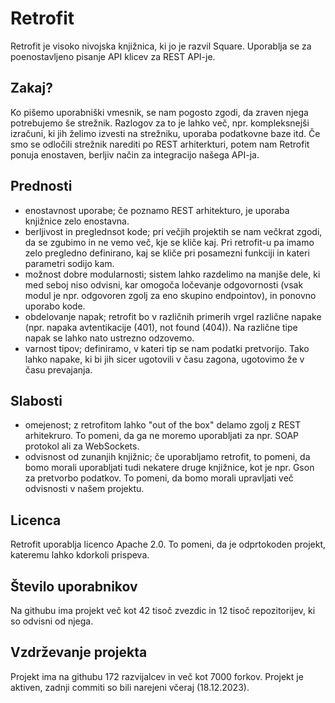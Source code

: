 # Retrofit
Retrofit je visoko nivojska knjižnica, ki jo je razvil Square. Uporablja se za poenostavljeno pisanje API klicev za REST API-je.

## Zakaj?
Ko pišemo uporabniški vmesnik, se nam pogosto zgodi, da zraven njega potrebujemo še strežnik. Razlogov za to je lahko več, npr. kompleksnejši izračuni, ki jih želimo izvesti na strežniku, uporaba podatkovne baze itd.
Če smo se odločili strežnik narediti po REST arhiterkturi, potem nam Retrofit ponuja enostaven, berljiv način za integracijo našega API-ja.

## Prednosti
- enostavnost uporabe; če poznamo REST arhitekturo, je uporaba knjižnice zelo enostavna.
- berljivost in preglednsot kode; pri večjih projektih se nam večkrat zgodi, da se zgubimo in ne vemo več, kje se kliče kaj. Pri retrofit-u pa imamo zelo pregledno definirano, kaj se kliče pri posamezni funkciji in kateri parametri sodijo kam.
- možnost dobre modularnosti; sistem lahko razdelimo na manjše dele, ki med seboj niso odvisni, kar omogoča ločevanje odgovornosti (vsak modul je npr. odgovoren zgolj za eno skupino endpointov), in ponovno uporabo kode.
- obdelovanje napak; retrofit bo v različnih primerih vrgel različne napake (npr. napaka avtentikacije (401), not found (404)). Na različne tipe napak se lahko nato ustrezno odzovemo.
- varnost tipov; definiramo, v kateri tip se nam podatki pretvorijo. Tako lahko napake, ki bi jih sicer ugotovili v času zagona, ugotovimo že v času prevajanja.

## Slabosti
- omejenost; z retrofitom lahko "out of the box" delamo zgolj z REST arhitekruro. To pomeni, da ga ne moremo uporabljati za npr. SOAP protokol ali za WebSockets.
- odvisnost od zunanjih knjižnic; če uporabljamo retrofit, to pomeni, da bomo morali uporabljati tudi nekatere druge knjižnice, kot je npr. Gson za pretvorbo podatkov. To pomeni, da bomo morali upravljati več odvisnosti v našem projektu.

## Licenca
Retrofit uporablja licenco Apache 2.0. To pomeni, da je odprtokoden projekt, kateremu lahko kdorkoli prispeva. 

## Število uporabnikov
Na githubu ima projekt več kot 42 tisoč zvezdic in 12 tisoč repozitorijev, ki so odvisni od njega.

## Vzdrževanje projekta
Projekt ima na githubu 172 razvijalcev in več kot 7000 forkov. Projekt je aktiven, zadnji commiti so bili narejeni včeraj (18.12.2023).
